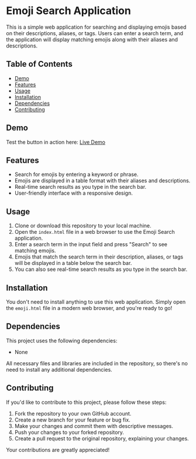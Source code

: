 
# Emoji Search Application

This is a simple web application for searching and displaying emojis based on their descriptions, aliases, or tags. Users can enter a search term, and the application will display matching emojis along with their aliases and descriptions.

## Table of Contents

- [Demo](#demo)
- [Features](#features)
- [Usage](#usage)
- [Installation](#installation)
- [Dependencies](#dependencies)
- [Contributing](#contributing)

## Demo

Test the button in action here: [Live Demo](https://srjgit86.github.io/emoji-App/emoji.html)

## Features

- Search for emojis by entering a keyword or phrase.
- Emojis are displayed in a table format with their aliases and descriptions.
- Real-time search results as you type in the search bar.
- User-friendly interface with a responsive design.

## Usage

1. Clone or download this repository to your local machine.
2. Open the `index.html` file in a web browser to use the Emoji Search application.
3. Enter a search term in the input field and press "Search" to see matching emojis.
4. Emojis that match the search term in their description, aliases, or tags will be displayed in a table below the search bar.
5. You can also see real-time search results as you type in the search bar.

## Installation

You don't need to install anything to use this web application. Simply open the `emoji.html` file in a modern web browser, and you're ready to go!

## Dependencies

This project uses the following dependencies:

- None

All necessary files and libraries are included in the repository, so there's no need to install any additional dependencies.

## Contributing

If you'd like to contribute to this project, please follow these steps:

1. Fork the repository to your own GitHub account.
2. Create a new branch for your feature or bug fix.
3. Make your changes and commit them with descriptive messages.
4. Push your changes to your forked repository.
5. Create a pull request to the original repository, explaining your changes.

Your contributions are greatly appreciated!

